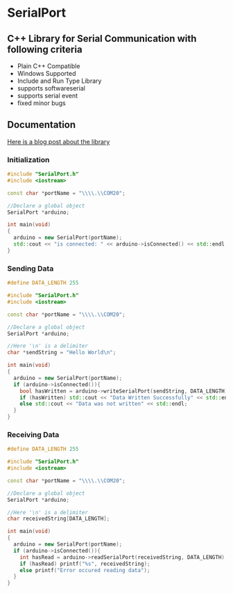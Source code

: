 # SerialPort

## C++ Library for Serial Communication with following criteria

* Plain C++ Compatible
* Windows Supported
* Include and Run Type Library
* supports softwareserial
* supports serial event
* fixed minor bugs

## Documentation
[Here is a blog post about the library](https://medium.com/@ManashMandal/serial-communication-with-an-arduino-using-c-on-windows-d08710186498#.f94efw74b)

### Initialization
```cpp
#include "SerialPort.h"
#include <iostream>

const char *portName = "\\\\.\\COM20";

//Declare a global object
SerialPort *arduino;

int main(void)
{
  arduino = new SerialPort(portName);
  std::cout << "is connected: " << arduino->isConnected() << std::endl;
}
```

### Sending Data
```cpp
#define DATA_LENGTH 255

#include "SerialPort.h"
#include <iostream>

const char *portName = "\\\\.\\COM20";

//Declare a global object
SerialPort *arduino;

//Here '\n' is a delimiter 
char *sendString = "Hello World\n"; 

int main(void)
{
  arduino = new SerialPort(portName);
  if (arduino->isConnected()){
    bool hasWritten = arduino->writeSerialPort(sendString, DATA_LENGTH);
    if (hasWritten) std::cout << "Data Written Successfully" << std::endl;
    else std::cout << "Data was not written" << std::endl;
  }
}
```

### Receiving Data
```cpp
#define DATA_LENGTH 255

#include "SerialPort.h"
#include <iostream>

const char *portName = "\\\\.\\COM20";

//Declare a global object
SerialPort *arduino;

//Here '\n' is a delimiter 
char receivedString[DATA_LENGTH];

int main(void)
{
  arduino = new SerialPort(portName);
  if (arduino->isConnected()){
    int hasRead = arduino->readSerialPort(receivedString, DATA_LENGTH);
    if (hasRead) printf("%s", receivedString);
    else printf("Error occured reading data");
  }
}
```
